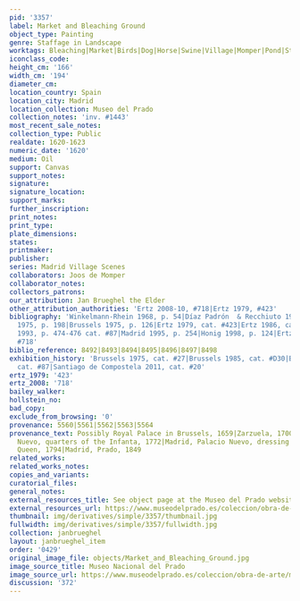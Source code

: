 ```yaml
---
pid: '3357'
label: Market and Bleaching Ground
object_type: Painting
genre: Staffage in Landscape
worktags: Bleaching|Market|Birds|Dog|Horse|Swine|Village|Momper|Pond|Stream|Valley|Burghers|Peasants|Labor|Cart
iconclass_code:
height_cm: '166'
width_cm: '194'
diameter_cm:
location_country: Spain
location_city: Madrid
location_collection: Museo del Prado
collection_notes: 'inv. #1443'
most_recent_sale_notes:
collection_type: Public
realdate: 1620-1623
numeric_date: '1620'
medium: Oil
support: Canvas
support_notes:
signature:
signature_location:
support_marks:
further_inscription:
print_notes:
print_type:
plate_dimensions:
states:
printmaker:
publisher:
series: Madrid Village Scenes
collaborators: Joos de Momper
collaborator_notes:
collectors_patrons:
our_attribution: Jan Brueghel the Elder
other_attribution_authorities: 'Ertz 2008-10, #718|Ertz 1979, #423'
bibliography: 'Winkelmann-Rhein 1968, p. 54|Díaz Padrón  & Recchiuto 1973, p. 103|Madrid
  1975, p. 198|Brussels 1975, p. 126|Ertz 1979, cat. #423|Ertz 1986, cat. #375|Sutton
  1993, p. 474-476 cat. #87|Madrid 1995, p. 254|Honig 1998, p. 124|Ertz 2008-10, cat.
  #718'
biblio_reference: 8492|8493|8494|8495|8496|8497|8498
exhibition_history: 'Brussels 1975, cat. #27|Brussels 1985, cat. #D30|Boston 1993,
  cat. #87|Santiago de Compostela 2011, cat. #20'
ertz_1979: '423'
ertz_2008: '718'
bailey_walker:
hollstein_no:
bad_copy:
exclude_from_browsing: '0'
provenance: 5560|5561|5562|5563|5564
provenance_text: Possibly Royal Palace in Brussels, 1659|Zarzuela, 1700|Madrid, Palacio
  Nuevo, quarters of the Infanta, 1772|Madrid, Palacio Nuevo, dressing room of the
  Queen, 1794|Madrid, Prado, 1849
related_works:
related_works_notes:
copies_and_variants:
curatorial_files:
general_notes:
external_resources_title: See object page at the Museo del Prado website
external_resources_url: https://www.museodelprado.es/coleccion/obra-de-arte/mercado-y-lavadero-en-flandes/9d52f6ed-1203-46b0-91b8-4436ce965d03
thumbnail: img/derivatives/simple/3357/thumbnail.jpg
fullwidth: img/derivatives/simple/3357/fullwidth.jpg
collection: janbrueghel
layout: janbrueghel_item
order: '0429'
original_image_file: objects/Market_and_Bleaching_Ground.jpg
image_source_title: Museo Nacional del Prado
image_source_url: https://www.museodelprado.es/coleccion/obra-de-arte/mercado-y-lavadero-en-flandes/9d52f6ed-1203-46b0-91b8-4436ce965d03
discussion: '372'
---
```

